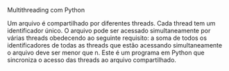 Multithreading com Python

Um arquivo é compartilhado por diferentes threads. Cada thread tem um identificador único. O arquivo pode ser acessado simultaneamente por várias threads
obedecendo ao seguinte requisito: a soma de todos os identificadores de todas as threads que estão acessando simultaneamente o arquivo deve ser menor que n. 
Este é um programa em Python que sincroniza o acesso das threads ao arquivo compartilhado. 
